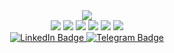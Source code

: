 <div id="header" align="center">
  <img src="https://media.giphy.com/media/de5bARu0SsXiU/giphy.gif"/>
    <div id="header" align="center">
      <img src="https://img.shields.io/badge/iOS-green?style=plastic&logoColor=white"/>
      <img src="https://img.shields.io/badge/Swift-orange?style=plastic&logoColor=white"/>
      <img src="https://img.shields.io/badge/UIKit-blue?style=plastic&logoColor=white"/>
      <img src="https://img.shields.io/badge/Alamofire-red?style=plastic&logoColor=white"/>
      <img src="https://img.shields.io/badge/Realm-red?style=plastic&logoColor=white"/>
      <img src="https://img.shields.io/badge/MVC-yellow?style=plastic&logoColor=white"/>
    </div>
    <div id="badges">
    <a href="https://www.linkedin.com/in/andrey-abakumov/">
      <img src="https://img.shields.io/badge/LinkedIn-blue?style=for-the-badge&logo=linkedin&logoColor=white" alt="LinkedIn Badge"/>
    </a>
    <a href="https://t.me/a_baku">
      <img src="https://img.shields.io/badge/Telegram-blue?style=for-the-badge&logo=telegram&logoColor=white" alt="Telegram Badge"/>
   </a>
  </div>
  <img src="https://komarev.com/ghpvc/?username=dudkaDev&style=flat-square&color=blue" alt=""/>
</div>
